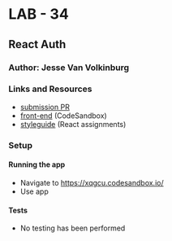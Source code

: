 # LAB - 34

## React Auth

### Author: Jesse Van Volkinburg

### Links and Resources
* [submission PR](http://xyz.com)
* [front-end](https://codesandbox.io/s/34-context-api-xqgcu) (CodeSandbox)
* [styleguide](http://xyz.com) (React assignments)

### Setup

#### Running the app
- Navigate to https://xqgcu.codesandbox.io/
- Use app

#### Tests
- No testing has been performed

